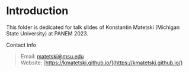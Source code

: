# Introduction

This folder is dedicated for talk slides of Konstantin Matetski (Michigan State University) at PANEM 2023.

Contact info
>Email: matetski@msu.edu \
>Website: [https://kmatetski.github.io/](https://kmatetski.github.io/)

